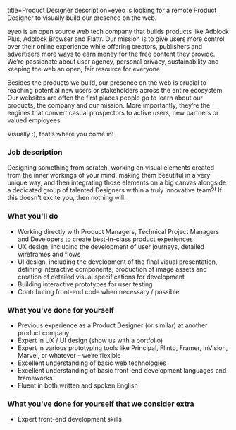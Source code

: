 title=Product Designer
description=eyeo is looking for a remote Product Designer to visually build our presence on the web.

<? include jobs/header ?>

eyeo is an open source web tech company that builds products like Adblock Plus, Adblock Browser and Flattr. Our mission is to give users more control over their online experience while offering creators, publishers and advertisers more ways to earn money for the free content they provide. We’re passionate about user agency, personal privacy, sustainability and keeping the web an open, fair resource for everyone.

Besides the products we build, our presence on the web is crucial to reaching potential new users or stakeholders across the entire ecosystem. Our websites are often the first places people go to learn about our products, the company and our mission. More importantly, they’re the engines that convert casual prospectors to active users, new partners or valued employees.

Visually :), that’s where you come in!

### Job description

Designing something from scratch, working on visual elements created from the inner workings of your mind, making them beautiful in a very unique way, and then integrating those elements on a big canvas alongside a dedicated group of talented Designers within a truly innovative team?!
If this doesn't excite you, then nothing will.

### What you'll do

- Working directly with Product Managers, Technical Project Managers and Developers to create best-in-class product experiences
- UX design, including the development of user journeys, detailed wireframes and flows
- UI design, including the development of the final visual presentation, defining interactive components, production of image assets and creation of detailed visual specifications for development
- Building interactive prototypes for user testing
- Contributing front-end code when necessary / possible

### What you've done for yourself

- Previous experience as a Product Designer (or similar) at another product company 
- Expert in UX / UI design (show us with a portfolio)
- Expert in various prototyping tools like Principal, Flinto, Framer, InVision, Marvel, or whatever – we’re flexible
- Excellent understanding of basic web technologies
- Excellent understanding of basic front-end development languages and frameworks
- Fluent in both written and spoken English

### What you've done for yourself that we consider extra

- Expert front-end development skills

<? include jobs/footer ?>

